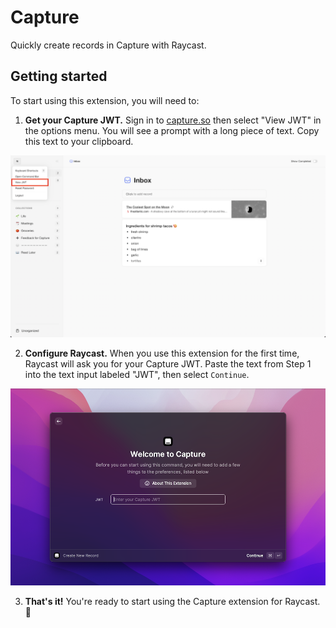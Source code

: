 # Capture

Quickly create records in Capture with Raycast.

## Getting started

To start using this extension, you will need to:

1. **Get your Capture JWT.** Sign in to [capture.so](https://capture.so) then select "View JWT" in the options menu. You will see a prompt with a long piece of text. Copy this text to your clipboard.

![View your JWT](assets/demo-view-jwt.png)

2. **Configure Raycast.** When you use this extension for the first time, Raycast will ask you for your Capture JWT. Paste the text from Step 1 into the text input labeled "JWT", then select `Continue`.

![Configure your JWT](assets/demo-configure-jwt.png)

3. **That's it!** You're ready to start using the Capture extension for Raycast. :tada:
